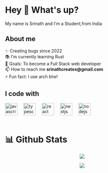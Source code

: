 <h1 align="left">Hey 👋 What's up?</h1>

<p align="left">My name is Srinath and I'm a Student,from India</p>

<h2 align="left"> About me</h2>

<p align="left">
  ✨ Creating bugs since 2022<br />📚 I'm currently learning Rust<br />🎯 Goals:
  To become a Full Stack web developer<br /> 📫 How to reach me <b>srinathcreates@gmail.com</b><br />⚡ Fun fact: I use arch btw!
</p>

<h2 align="left">I code with</h2>

<div align="left">
  <img
    src="https://cdn.jsdelivr.net/gh/devicons/devicon/icons/javascript/javascript-original.svg"
    height="40"
    alt="javascript logo"
  />
  <img width="12" />
  <img
    src="https://cdn.jsdelivr.net/gh/devicons/devicon/icons/typescript/typescript-original.svg"
    height="40"
    alt="typescript logo"
  />
  <img width="12" />
  <img
    src="https://cdn.jsdelivr.net/gh/devicons/devicon/icons/react/react-original.svg"
    height="40"
    alt="react logo"
  />
  <img width="12" />
  <img
    src="https://cdn.jsdelivr.net/gh/devicons/devicon/icons/nextjs/nextjs-original.svg"
    height="40"
    alt="nextjs logo"
  />
  <img width="12" />
  <img
    src="https://cdn.jsdelivr.net/gh/devicons/devicon/icons/nodejs/nodejs-original.svg"
    height="40"
    alt="nodejs logo"
  />
  <img width="12" />
</div>
<br/>

<h1>📊 Github Stats</h1>
<p align="center">
    <img style="justify-self: center;" src="https://github-readme-stats.vercel.app/api?username=Srinath10X&theme=blueberry&show_icons=true&hide_border=true&count_private=true"/>
</p>

<p align="center">
    <img style="justify-self: center;" src="https://github-readme-streak-stats.herokuapp.com/?user=Srinath10X&theme=blueberry&hide_border=true"/>
</p>
